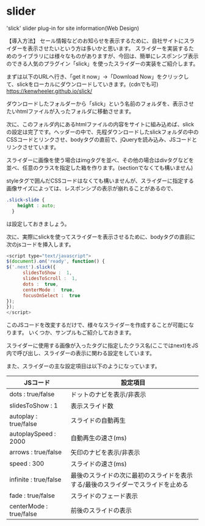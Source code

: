 # slider
'slick' slider plug-in for site information(Web Design)

【導入方法】
セール情報などのお知らせを表示するために、自社サイトにスライダーを表示させたいという方は多いかと思います。
スライダーを実装するためのライブラリには様々なものがありますが、今回は、簡単にレスポンシブ表示のできる人気のプラグイン「slick」を使ったスライダーの実装をご紹介します。

まずは以下のURLへ行き、「get it now」→「Download Now」をクリックして、slickをローカルにダウンロードしていきます。(cdnでも可)
https://kenwheeler.github.io/slick/

ダウンロードしたフォルダーから「slick」という名前のフォルダを、表示させたいhtmlファイルが入ったフォルダに移動させます。

次に、このフォルダ内にあるhtmlファイルの内容をサイトに組み込めば、slickの設定は完了です。ヘッダーの中で、先程ダウンロードしたslickフォルダの中のCSSコードとリンクさせ、bodyタグの直前で、jQueryを読み込み、JSコードとリンクさせています。

スライダーに画像を使う場合はimgタグを並べ、その他の場合はdivタグなどを並べ、任意のクラスを指定した箱を作ります。(sectionでなくても構いません)

styleタグで囲んだCSSコードはなくても構いませんが、スライダーに指定する画像サイズによっては、レスポンシブの表示が崩れることがあるので、

```css
.slick-slide {
    height : auto;
  }
```
  
は設定しておきましょう。

次に、実際にslickを使ってスライダーを表示させるために、bodyタグの直前に次のjsコードを挿入します。

```js
<script type="text/javascript">
$(document).on('ready', function() {
$('.next').slick({
      slidesToShow :  1,
      slidesToScroll :  1,
      dots :  true,
      centerMode :  true,
      focusOnSelect :  true
});
});
</script>
```
このJSコードを改変するだけで、様々なスライダーを作成することが可能になります。
いくつか、サンプルもご紹介しておきます。

スライダーに使用する画像が入ったタグに指定したクラス名(ここではnext)をJS内で呼び出し、スライダーの表示に関わる設定をしています。

また、スライダーの主な設定項目は以下のようになっています。

| JSコード                | 設定項目                                                                        | 
| ----------------------- | ------------------------------------------------------------------------------- | 
| dots : true/false       | ドットのナビを表示/非表示                                                       | 
| slidesToShow : 1        | 表示スライド数                                                                  | 
| autoplay : true/false   | スライドの自動再生                                                              | 
| autoplaySpeed : 2000    | 自動再生の速さ(ms)                                                              | 
| arrows : true/false     | 矢印のナビを表示/非表示                                                         | 
| speed : 300             | スライドの速さ(ms)                                                              | 
| infinite : true/false   | 最後のスライドの次に最初のスライドを表示する/最後のスライダーでスライドを止める | 
| fade : true/false       | スライドのフェード表示                                                          | 
| centerMode : true/false | 前後のスライドの表示                                                            | 
